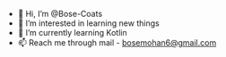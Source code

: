 - 👋 Hi, I’m @Bose-Coats
- 👀 I’m interested in learning new things
- 🌱 I’m currently learning Kotlin
- 📫 Reach me through mail - bosemohan6@gmail.com

<!---
Bose-Coats/Bose-Coats is a ✨ special ✨ repository because its `README.md` (this file) appears on your GitHub profile.
You can click the Preview link to take a look at your changes.
--->
